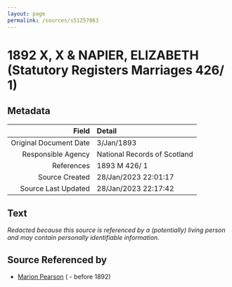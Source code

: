 ```yaml
---
layout: page
permalink: /sources/s51257863
---
```


# 1892 X, X & NAPIER, ELIZABETH (Statutory Registers Marriages 426/ 1)

## Metadata
Field | Detail
---:|:---
Original Document Date | 3/Jan/1893
Responsible Agency | National Records of Scotland
References | 1893 M 426/ 1
Source Created | 28/Jan/2023 22:01:17
Source Last Updated | 28/Jan/2023 22:17:42

## Text

_Redacted because this source is referenced by a (potentially) living person and may contain personally identifiable information._

## Source Referenced by

* [Marion Pearson](../people/@82667928@-marion-pearson-b-d1892.md) ( - before 1892)
